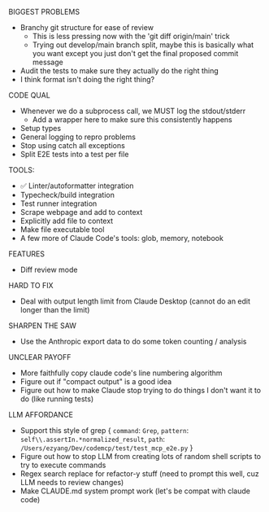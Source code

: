 BIGGEST PROBLEMS
- Branchy git structure for ease of review
  - This is less pressing now with the 'git diff origin/main' trick
  - Trying out develop/main branch split, maybe this is basically what you
    want except you just don't get the final proposed commit message
- Audit the tests to make sure they actually do the right thing
- I think format isn't doing the right thing?

CODE QUAL
- Whenever we do a subprocess call, we MUST log the stdout/stderr
  - Add a wrapper here to make sure this consistently happens
- Setup types
- General logging to repro problems
- Stop using catch all exceptions
- Split E2E tests into a test per file

TOOLS:
- ✅ Linter/autoformatter integration
- Typecheck/build integration
- Test runner integration
- Scrape webpage and add to context
- Explicitly add file to context
- Make file executable tool
- A few more of Claude Code's tools: glob, memory, notebook

FEATURES
- Diff review mode

HARD TO FIX
- Deal with output length limit from Claude Desktop (cannot do an edit longer
  than the limit)

SHARPEN THE SAW
- Use the Anthropic export data to do some token counting / analysis

UNCLEAR PAYOFF
- More faithfully copy claude code's line numbering algorithm
- Figure out if "compact output" is a good idea
- Figure out how to make Claude stop trying to do things I don't want it to do
  (like running tests)

LLM AFFORDANCE
- Support this style of grep
{
  `command`: `Grep`,
  `pattern`: `self\\.assertIn.*normalized_result`,
  `path`: `/Users/ezyang/Dev/codemcp/test/test_mcp_e2e.py`
}
- Figure out how to stop LLM from creating lots of random shell scripts to try
  to execute commands
- Regex search replace for refactor-y stuff (need to prompt this well, cuz LLM
  needs to review changes)
- Make CLAUDE.md system prompt work (let's be compat with claude code)
